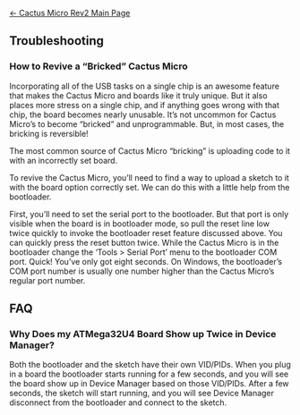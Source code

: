 [← Cactus Micro Rev2 Main Page](Cactus_Micro_Rev2.md)

## Troubleshooting

### How to Revive a “Bricked” Cactus Micro

Incorporating all of the USB tasks on a single chip is an awesome
feature that makes the Cactus Micro and boards like it truly unique. But
it also places more stress on a single chip, and if anything goes wrong
with that chip, the board becomes nearly unusable. It’s not uncommon for
Cactus Micro’s to become “bricked” and unprogrammable. But, in most
cases, the bricking is reversible\!

The most common source of Cactus Micro “bricking” is uploading code to
it with an incorrectly set board.

To revive the Cactus Micro, you’ll need to find a way to upload a sketch
to it with the board option correctly set. We can do this with a little
help from the bootloader.

First, you’ll need to set the serial port to the bootloader. But that
port is only visible when the board is in bootloader mode, so pull the
reset line low twice quickly to invoke the bootloader reset feature
discussed above. You can quickly press the reset button twice. While the
Cactus Micro is in the bootloader change the ‘Tools \> Serial Port’ menu
to the bootloader COM port. Quick\! You’ve only got eight seconds. On
Windows, the bootloader’s COM port number is usually one number higher
than the Cactus Micro’s regular port number.

## FAQ

### Why Does my ATMega32U4 Board Show up Twice in Device Manager?

Both the bootloader and the sketch have their own VID/PIDs. When you
plug in a board the bootloader starts running for a few seconds, and you
will see the board show up in Device Manager based on those VID/PIDs.
After a few seconds, the sketch will start running, and you will see
Device Manager disconnect from the bootloader and connect to the sketch.